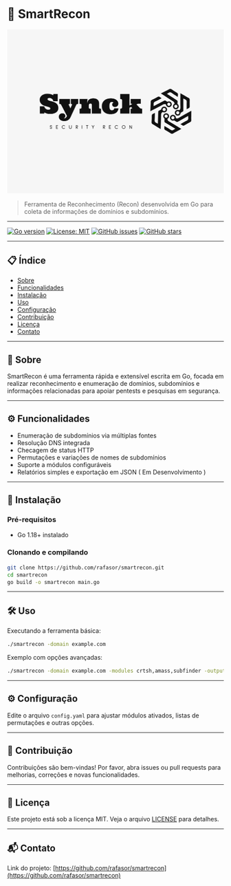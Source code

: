 # 🚀 SmartRecon


![Logo do projeto](/static/synck-logo.png.png)


> Ferramenta de Reconhecimento (Recon) desenvolvida em Go para coleta de informações de domínios e subdomínios.

---

[![Go version](https://img.shields.io/badge/go-1.18+-00ADD8?logo=go&style=for-the-badge)](https://golang.org)
[![License: MIT](https://img.shields.io/badge/License-MIT-green.svg?style=for-the-badge)](LICENSE)
[![GitHub issues](https://img.shields.io/github/issues/rafasor/smartrecon?style=for-the-badge)](https://github.com/rafasor/smartrecon/issues)
[![GitHub stars](https://img.shields.io/github/stars/rafasor/smartrecon?style=for-the-badge)](https://github.com/rafasor/smartrecon/stargazers)

---

## 📋 Índice

- [Sobre](#-sobre)
- [Funcionalidades](#-funcionalidades)
- [Instalação](#-instalacao)
- [Uso](#-uso)
- [Configuração](#-configuracao)
- [Contribuição](#-contribuicao)
- [Licença](#-licenca)
- [Contato](#-contato)

---

## 🔎 Sobre

SmartRecon é uma ferramenta rápida e extensível escrita em Go, focada em realizar reconhecimento e enumeração de domínios, subdomínios e informações relacionadas para apoiar pentests e pesquisas em segurança.

---

## ⚙️ Funcionalidades

- Enumeração de subdomínios via múltiplas fontes
- Resolução DNS integrada
- Checagem de status HTTP
- Permutações e variações de nomes de subdomínios
- Suporte a módulos configuráveis
- Relatórios simples e exportação em JSON ( Em Desenvolvimento )

---

## 🚀 Instalação

### Pré-requisitos

- Go 1.18+ instalado

### Clonando e compilando

```bash
git clone https://github.com/rafasor/smartrecon.git
cd smartrecon
go build -o smartrecon main.go
```

---

## 🛠 Uso

Executando a ferramenta básica:

```bash
./smartrecon -domain example.com
```

Exemplo com opções avançadas:

```bash
./smartrecon -domain example.com -modules crtsh,amass,subfinder -output results.json
```

---

## ⚙️ Configuração

Edite o arquivo `config.yaml` para ajustar módulos ativados, listas de permutações e outras opções.

---

## 🤝 Contribuição

Contribuições são bem-vindas! Por favor, abra issues ou pull requests para melhorias, correções e novas funcionalidades.

---

## 📄 Licença

Este projeto está sob a licença MIT. Veja o arquivo [LICENSE](LICENSE) para detalhes.

---

## 📬 Contato

Link do projeto: [https://github.com/rafasor/smartrecon](https://github.com/rafasor/smartrecon)
